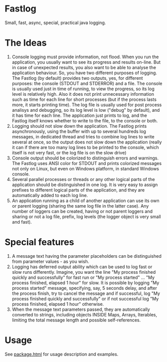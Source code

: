 # Fastlog
Small, fast, async, special, practical java logging.
# The Ideas
1. Console logging must provide information, not flood.
When you run the application, you usually want to see its progress and results on-line. But in case of unexpected results, you also want to be able to analyse the application behaviour. So, you have two different purposes of logging.
The Fastlog (by default) provides two outputs, yes, for different purposes: the console (STDOUT and STDERROR) and a file. The console is usually used just in time of running, to view the progress, so its log level is relatively high. Also it does not print unnecessary information such as time for each line for short processes (but if the process lasts more, it starts printing time). The log file is usually used for post process analisys and debugging, so its log level is low ("debug" by default), and it has time for each line.
The application just prints to log, and the Fastlog itself knows whether to write to the file, to the console or both.
2. Logging should not slow down the application.
The Fastlog prints asynchronously, using the buffer with up to several hundreds log messages, in dedicated thread and tries to combine log lines to write several at once, so the output does not slow down the application (really it can if there are too many log lines to be printed to the console, which itself is not very fast, or the log file is on the slow drive)
3. Console output should be colorized to distinguish errors and warnings.
The Fastlog uses ANSI color for STDOUT and prints colorized messages not only on Linux, but even on Windows platform, in standard Windows console.
4. Several parallel processes or threads or any other logical parts of the application should be distinguished in one log.
It is very easy to assign prefixes to different logical parts of the application, and they are automatically added to each log line.
5. An application running as a child of another application can use its own or parent logging (sharing the same log file in the latter case).
Any number of loggers can be created, having or not parent loggers and sharing or not a log file, prefix, log levels (the logger object is very small and fast).

# Special features
1. A message text having the parameter placeholders can be distinguished from parameter values - as you wish.
2. Logging has deferred output ability which can be used to log fast or slow runs differently. Imagine, you want the line "My process finished quickly and successfully" for fast run or "My process started" ... "My process finished, elapsed 1 hour" for slow. It is possible by logging "My process started" message, specifying, say, 5 seconds delay, and after the process finish, try to cancel the message and if successful, log "My process finished quickly and successfully" or if not successful log "My process finished, elapsed 1 hour" otherwise.
3. When the message text parameters passed, they are automatically converted to strings, including objects INSIDE Maps, Arrays, Iterables, limiting the total message length and possible self-references.

# Usage
See [package.html](https://rawgit.com/minii-dev/fastlog/master/src/org/mpru/log/package.html) for usage description and examples.
